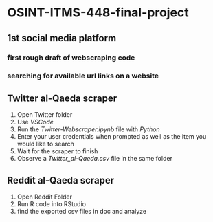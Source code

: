 
# OSINT-ITMS-448-final-project
## 1st social media platform
### first rough draft of webscraping code
### searching for available url links on a website


## Twitter al-Qaeda scraper
1. Open Twitter folder
2. Use _VSCode_
3. Run the  _Twitter-Webscraper.ipynb_ file with _Python_
4. Enter your user credentials when prompted as well as the item you would like to search
5. Wait for the scraper to finish
6. Observe a _Twitter_al-Qaeda.csv_ file in the same folder

## Reddit al-Qaeda scraper
1. Open Reddit Folder
2. Run R code into RStudio
3. find the exported csv files in doc and analyze

